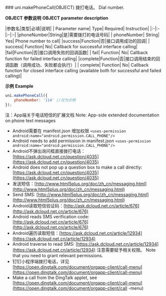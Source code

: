 <md-translatedByGoogle />
### uni.makePhoneCall(OBJECT)
拨打电话。
Dial number.

**OBJECT 参数说明**
**OBJECT parameter description**

|参数名|类型|必填|说明|
| Parameter name| Type| Required| Instruction|
|:-|:-|:-|:-|
|phoneNumber|String|是|需要拨打的电话号码|
| phoneNumber| String| Yes| Phone number to call|
|success|Function|否|接口调用成功的回调|
| success| Function| No| Callback for successful interface calling|
|fail|Function|否|接口调用失败的回调函数|
| fail| Function| No| Callback function for failed interface calling|
|complete|Function|否|接口调用结束的回调函数（调用成功、失败都会执行）|
| complete| Function| No| Callback function for closed interface calling (available both for successful and failed calling)|

**示例**
**Example**

```javascript
uni.makePhoneCall({
	phoneNumber: '114' //仅为示例
});
```


注：App端关于电话短信的扩展文档
Note: App-side extended documentation on phone text messages
- Android需要在 manifest.json 增加权限 `<uses-permission android:name="android.permission.CALL_PHONE"/>`
- Android needs to add permission in manifest.json `<uses-permission android:name="android.permission.CALL_PHONE"/>`
- Android不弹出询问框直接拨打电话：[https://ask.dcloud.net.cn/question/4035](https://ask.dcloud.net.cn/question/4035)
- Android does not pop up a question box to make a call directly: [https://ask.dcloud.net.cn/question/4035](https://ask.dcloud.net.cn/question/4035)
- 发送短信：[http://www.html5plus.org/doc/zh_cn/messaging.html](http://www.html5plus.org/doc/zh_cn/messaging.html)
- Send SMS: [http://www.html5plus.org/doc/zh_cn/messaging.html](http://www.html5plus.org/doc/zh_cn/messaging.html)
- Android读取短信验证码：[http://ask.dcloud.net.cn/article/676](http://ask.dcloud.net.cn/article/676)
- Android reads SMS verification code: [http://ask.dcloud.net.cn/article/676](http://ask.dcloud.net.cn/article/676)
- Android遍历读取短信：[https://ask.dcloud.net.cn/article/12934](https://ask.dcloud.net.cn/article/12934)
- Android traverse to read SMS: [https://ask.dcloud.net.cn/article/12934](https://ask.dcloud.net.cn/article/12934)
注意需要赋予相关权限。
Note that you need to grant relevant permissions.
- 钉钉小程序端拨打电话，详见[https://open.dingtalk.com/document/orgapp-client/call-menu](https://open.dingtalk.com/document/orgapp-client/call-menu)
- Make a call from the DingTalk applet, see [https://open.dingtalk.com/document/orgapp-client/call-menu](https://open.dingtalk.com/document/orgapp-client/call -menu)

